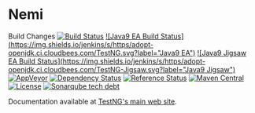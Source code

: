 # Nemi

Build Changes
[![Build Status](http://img.shields.io/travis/cbeust/testng.svg)](https://travis-ci.org/cbeust/testng)
[![Java9 EA Build Status](https://img.shields.io/jenkins/s/https/adopt-openjdk.ci.cloudbees.com/TestNG.svg?label="Java9 EA")](https://adopt-openjdk.ci.cloudbees.com/job/TestNG)
[![Java9 Jigsaw EA Build Status](https://img.shields.io/jenkins/s/https/adopt-openjdk.ci.cloudbees.com/TestNG-Jigsaw.svg?label="Java9 Jigsaw")](https://adopt-openjdk.ci.cloudbees.com/job/TestNG-Jigsaw)
[![AppVeyor](https://ci.appveyor.com/api/projects/status/github/cbeust/testng?svg=true)](https://ci.appveyor.com/project/cbeust/testng)
[![Dependency Status](https://www.versioneye.com/user/projects/553a031c4e5d2e9408000059/badge.svg)](https://www.versioneye.com/user/projects/553a031c4e5d2e9408000059)
[![Reference Status](https://www.versioneye.com/java/org.testng:testng/reference_badge.svg)](https://www.versioneye.com/java/org.testng:testng/references)
[![Maven Central](https://img.shields.io/maven-central/v/org.testng/testng.svg)](https://maven-badges.herokuapp.com/maven-central/org.testng/testng)
[![License](https://img.shields.io/github/license/cbeust/testng.svg)](https://www.apache.org/licenses/LICENSE-2.0.html)
[![Sonarqube tech debt](https://img.shields.io/sonar/http/nemo.sonarqube.org/org.testng:testng/tech_debt.svg?label=Sonarqube%20tech%20debt)](http://nemo.sonarqube.org/dashboard/index?id=org.testng:testng)

Documentation available at [TestNG's main web site](http://testng.org).
